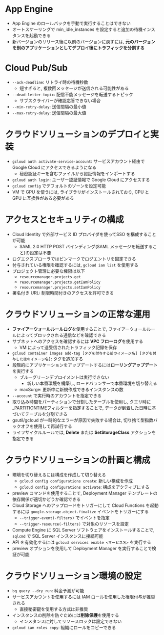 # App Engine
- App Engine のロールバックを手動で実行することはできない
- オートスケーリングで min_idle_instances を設定すると追加の待機インスタンスを起動できる
- 新バージョンのリリース後に以前のバージョンに戻すには, **元のバージョンを別のアプリケーションとしてデプロイ後にトラフィックを分割する**


# Cloud Pub/Sub
- `--ack-deadline`: リトライ時の待機秒数
    - 短すぎると, 複数回メッセージが送信される可能性がある
- `--dead-letter-topic`: 配信不能メッセージを転送するトピック
    - サブスクライバーが確認応答できない場合
- `--min-retry-delay`: 送信間隔の最小値
- `--max-retry-delay`: 送信間隔の最大値


# クラウドソリューションのデプロイと実装
- `gcloud auth activate-service-account`: サービスアカウント経由で Google Cloud にアクセスできるようになる
    - 秘密認証キーを含むファイルから認証情報をインポートする
- `gcloud auth login`: ユーザー認証情報で Google Cloud にアクセスする
- `gcloud config` でデフォルトのゾーンを設定可能
- VM で GPU を使うには, ライブラリがインストールされており, CPU と GPU に互換性がある必要がある


# アクセスとセキュリティの構成
- Cloud Identity で外部サービス ID プロバイダを使ってSSO を構成することが可能
    - SAML 2.0 HTTP POST バインディング(SAML メッセージを転送すること)の設定は不要
- ログエクスプローラではピンマークでログエントリを固定できる
- 付与されている権限を確認するには, `gcloud iam list` を使用する
- プロジェクト管理に必要な権限は以下
    - `resourcemanager.projects.get`
    - `resourcemanager.projects.getIamPolicy`
    - `resourcemanager.projects.setIamPolicy`
- 署名付き URL: 制限時間付きのアクセスを許可できる


# クラウドソリューションの正常な運用
- **ファイアーウォールルールログ**を使用することで, ファイアーウォールルールによってブロックされる通信などを確認できる
- サブネットへのアクセスを確認するには **VPC フローログ**を使用する
    - VM によって送受信されたトラフィック記録を保存
- `gcloud container images add-tag [タグを付与する前のイメージ名] [タグを付与した後のイメージ名]`: タグを追加する
- 段階的にアプリケーションをアップデートするには**ローリングアップデート**を実行する
    - ブルーグリーンデプロイメントは実行できない
        - 新しい本番環境を構築し, ロードバランサーで本番環境を切り替える
    - maxSurge: 更新中に新規作成できるインスタンスの数
- `--account` で実行時のアカウントを指定できる
- 取り込み時間をパーティションで分割したテーブルを使用し, クエリ時に_PARTITIONTIMEフィルターを指定することで, データが到着した日時に基づいてテーブルを分割できる
- gsutil/gcloud が一時的なエラーが原因で失敗する場合は, 切り捨て型指数バックオフを使用して再試行する
- ライフサイクルルールでは, **Delete** または **SetStorageClass** アクションを指定できる


# クラウドソリューションの計画と構成
- 環境を切り替えるには構成を作成して切り替える
    - `gcloud config configurations create`: 新しい構成を作成
    - `gcloud config configurations activate`: 構成をアクティブにする
- preview コマンドを使用することで, Deployment Manager テンプレートの依存関係が適切かどうか確認できる
- Cloud Storage へのアップロードをトリガーにして Cloud Functions を起動するには `google.storage.object.finalize` イベントをトリガーにする
    - `--trigger-event(-filters)` でイベントを指定
    - `--trigger-resource(-filters)` で対象のリソースを設定
- Compute Engine に SQL Server ソフトウェアをインストールすることで, `sqlcmd` で SQL Server インスタンスに接続可能
- API を有効化するには `gcloud services enable <サービス名>` を実行する
- preview オプションを使用して Deployment Manager を実行することで検証が可能


# クラウドソリューション環境の設定
- `bq query --dry_run`: 料金予測が可能 
- サービスアカウントを使用するには IAM ロールを使用した権限付与が推奨される
    - 直接秘密鍵を使用する方式は非推奨
- インスタンスの削除を防ぐためには**削除保護**を使用する
    - インスタンスに対してリソースロックは設定できない
- `gcloud iam roles copy`: 組織にロールをコピーできる